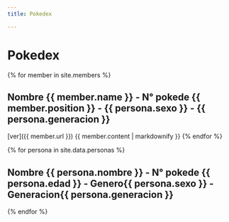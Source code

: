 ```yaml
---
title: Pokedex

---
```


# Pokedex


{% for member in site.members %}
  ## Nombre {{ member.name }} -  N° pokede {{ member.position }} - {{ persona.sexo }} - {{ persona.generacion }}
  [ver]({{ member.url }}) 
  {{ member.content | markdownify }}
{% endfor %}


{% for persona in site.data.personas %}
  ## Nombre {{ persona.nombre }} -  N° pokede {{ persona.edad }} - Genero{{ persona.sexo }} - Generacion{{ persona.generacion }}
{% endfor %}
